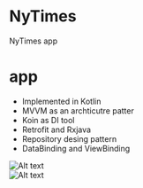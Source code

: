 # NyTimes
NyTimes app

# app 
  - Implemented in Kotlin
  - MVVM as an archticutre patter
  - Koin as DI tool
  - Retrofit and Rxjava
  - Repository desing pattern
  - DataBinding and ViewBinding
  

  ![Alt text](../main/Untitlsed.png?raw=true "Title")    
  ![Alt text](../main/Untitled.png?raw=true "Title")    

  
  
  
  

